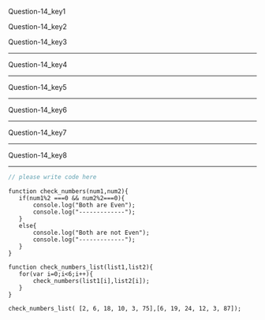 Question-14_key1

 
 
Question-14_key2

 
Question-14_key3


---------------

Question-14_key4


---------------

Question-14_key5


---------------

Question-14_key6


---------------

Question-14_key7


---------------

Question-14_key8


---------------


```javascript
// please write code here
```


```solution:
function check_numbers(num1,num2){
   if(num1%2 ===0 && num2%2===0){
       console.log("Both are Even");
       console.log("-------------");
   }
   else{
       console.log("Both are not Even");
       console.log("-------------");
   }
}
 
function check_numbers_list(list1,list2){
   for(var i=0;i<6;i++){
       check_numbers(list1[i],list2[i]);
   }
}
 
check_numbers_list( [2, 6, 18, 10, 3, 75],[6, 19, 24, 12, 3, 87]);
```